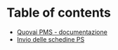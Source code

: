 # Table of contents

* [Quovai PMS - documentazione](README.md)
* [Invio delle schedine PS](invio-delle-schedine-ps.md)

